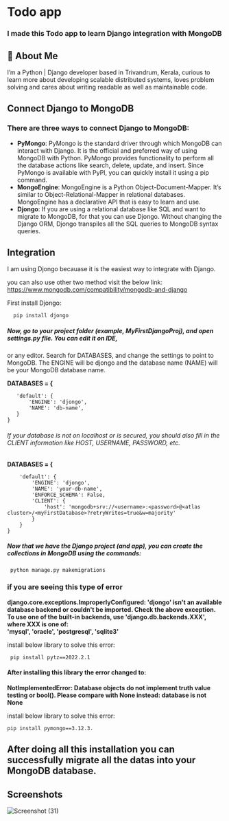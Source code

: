 
# Todo app
 ### I made this Todo app to learn Django integration with MongoDB




## 🚀 About Me
I’m a Python | Django developer based in Trivandrum, Kerala, curious to learn more about developing scalable distributed systems, loves problem solving and cares about writing readable as well as maintainable code.


## Connect Django to MongoDB

 ### There are three ways to connect Django to MongoDB:
-  **PyMongo**: PyMongo is the standard driver through which MongoDB can interact with Django.
     It is the official and preferred way of using MongoDB with Python. PyMongo provides functionality 
     to perform all the database actions like search, delete, update, and insert. Since PyMongo is available with PyPI,
     you can quickly install it using a pip command.
- **MongoEngine**: MongoEngine is a Python Object-Document-Mapper. It’s similar to Object-Relational-Mapper
  in relational databases. MongoEngine has a declarative API that is easy to learn and use.
- **Djongo**: If you are using a relational database like SQL and want to migrate to MongoDB, 
   for that you can use Djongo. Without changing the Django ORM, Djongo transpiles all the
   SQL queries to MongoDB syntax queries.
## Integration
I am using Djongo becauase it is the easiest way to integrate with Django.

you can also use other two method visit the below link:
https://www.mongodb.com/compatibility/mongodb-and-django

 First install Djongo:

      pip install djongo

##### Now, go to your project folder (example, MyFirstDjangoProj), and open settings.py file. You can edit it on   IDE,
or any editor. Search for DATABASES, and change the settings to point to MongoDB. The ENGINE will be djongo and the database name (NAME)
will be your MongoDB database name.

**DATABASES = {**

       'default': {
           'ENGINE': 'djongo',
           'NAME': 'db-name',
       }
    }

###### If your database is not on localhost or is secured, you should also fill in the CLIENT information like HOST, USERNAME, PASSWORD, etc.


**DATABASES = {**

        'default': {
            'ENGINE': 'djongo',
            'NAME': 'your-db-name',
            'ENFORCE_SCHEMA': False,
            'CLIENT': {
                'host': 'mongodb+srv://<username>:<password>@<atlas cluster>/<myFirstDatabase>?retryWrites=true&w=majority'
            }  
        }
    }

##### Now that we have the Django project (and app), you can create the collections in MongoDB using the commands:

     python manage.py makemigrations

### if you are seeing this type of error

**django.core.exceptions.ImproperlyConfigured: 'djongo' isn't an available database backend or couldn't be imported. Check the above exception.
To use one of the built-in backends, use 'django.db.backends.XXX', where XXX is one of:\
'mysql', 'oracle', 'postgresql', 'sqlite3'**

install below library to solve this error:

     pip install pytz==2022.2.1   


#### After installing this library the error changed to:
**NotImplementedError: Database objects do not implement truth value testing or bool(). Please compare with None instead: database is not None**

install below library to solve this error:

    pip install pymongo==3.12.3.  

## After doing all this installation you can successfully migrate all the datas into your MongoDB database.
## Screenshots



![Screenshot (31)](https://user-images.githubusercontent.com/105106551/191688527-c6294ef5-7d51-4c11-ba5f-f51b96e0037d.png)

